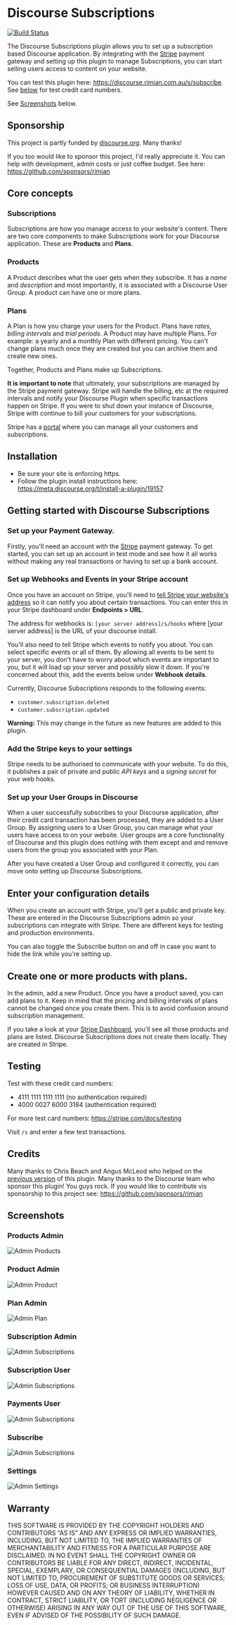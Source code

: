 # Discourse Subscriptions

[![Build Status](https://travis-ci.org/rimian/discourse-subscriptions.svg?branch=master)](https://travis-ci.org/rimian/discourse-subscriptions)

The Discourse Subscriptions plugin allows you to set up a subscription based Discourse application. By integrating with the [Stripe](https://stripe.com) payment gateway and setting up this plugin to manage Subscriptions, you can start selling users access to content on your website.

You can test this plugin here: https://discourse.rimian.com.au/s/subscribe. See [below](#testing) for test credit card numbers.

See [Screenshots](#screenshots) below.

## Sponsorship

This project is partly funded by [discourse.org](https://discourse.org). Many thanks!

If you too would like to sponsor this project, I'd really appreciate it. You can help with development, admin costs or just coffee budget. See here: https://github.com/sponsors/rimian

## Core concepts

### Subscriptions

Subscriptions are how you manage access to your website's content. There are two core components to make Subscriptions work for your Discourse application. These are **Products** and **Plans**.

### Products

A Product describes what the user gets when they subscribe. It has a *name* and *description* and most importantly, it is associated with a Discourse User Group. A product can have one or more plans.

### Plans

A Plan is how you charge your users for the Product. Plans have *rates*, *billing intervals* and *trial periods*. A Product may have multiple Plans. For example: a yearly and a monthly Plan with different pricing. You can't change plans much once they are created but you can archive them and create new ones.

Together, Products and Plans make up Subscriptions.

**It is important to note** that ultimately, your subscriptions are managed by the Stripe payment gateway. Stripe will handle the billing, etc at the required intervals and notify your Discourse Plugin when specific transactions happen on Stripe. If you were to shut down your instance of Discourse, Stripe with continue to bill your customers for your subscriptions.

Stripe has a [portal](https://dashboard.stripe.com) where you can manage all your customers and subscriptions.

## Installation

* Be sure your site is enforcing https.
* Follow the plugin install instructions here: https://meta.discourse.org/t/install-a-plugin/19157

## Getting started with Discourse Subscriptions

### Set up your Payment Gateway.

Firstly, you'll need an account with the [Stripe](https://stripe.com) payment gateway. To get started, you can set up an account in test mode and see how it all works without making any real transactions or having to set up a bank account.

### Set up Webhooks and Events in your Stripe account

Once you have an account on Stripe, you'll need to [tell Stripe your website's address](https://dashboard.stripe.com/test/webhooks) so it can notify you about certain transactions. You can enter this in your Stripe dashboard under **Endpoints > URL**.

The address for webhooks is: `[your server address]/s/hooks` where [your server address] is the URL of your discourse install.

You'll also need to tell Stripe which events to notify you about. You can select specific events or all of them. By allowing all events to be sent to your server, you don't have to worry about which events are important to you, but it will load up your server and possibly slow it down. If you're concerned about this, add the events below under **Webhook details**.

Currently, Discourse Subscriptions responds to the following events:

* `customer.subscription.deleted`
* `customer.subscription.updated`

**Warning:** This may change in the future as new features are added to this plugin.

### Add the Stripe keys to your settings

Stripe needs to be authorised to communicate with your website. To do this, it publishes a pair of private and public *API keys* and a *signing secret* for your web hooks.

### Set up your User Groups in Discourse

When a user successfully subscribes to your Discourse application, after their credit card transaction has been processed, they are added to a User Group. By assigning users to a User Group, you can manage what your users have access to on your website. User groups are a core functionality of Discourse and this plugin does nothing with them except and and remove users from the group you associated with your Plan.

After you have created a User Group and configured it correctly, you can move onto setting up Discourse Subscriptions.

## Enter your configuration details

When you create an account with Stripe, you'll get a public and private key. These are entered in the Discourse Subscriptions admin so your subscriptions can integrate with Stripe. There are different keys for testing and production environments.

You can also toggle the Subscribe button on and off in case you want to hide the link while you're setting up.

## Create one or more products with plans.

In the admin, add a new Product. Once you have a product saved, you can add plans to it. Keep in mind that the pricing and billing intervals of plans cannot be changed once you create them. This is to avoid confusion around subscription management.

If you take a look at your [Stripe Dashboard](https://dashboard.stripe.com), you'll see all those products and plans are listed. Discourse Subscriptions does not create them locally. They are created in Stripe.

## Testing

Test with these credit card numbers:

* 4111 1111 1111 1111 (no authentication required)
* 4000 0027 6000 3184 (authentication required)

For more test card numbers: https://stripe.com/docs/testing

Visit `/s` and enter a few test transactions.

## Credits

Many thanks to Chris Beach and Angus McLeod who helped on the [previous version](https://github.com/chrisbeach/discourse-donations) of this plugin. Many thanks to the Discourse team who sponsor this plugin! You guys rock. If you would like to contribute vis sponsorship to this project see: https://github.com/sponsors/rimian

## Screenshots

### Products Admin
![Admin Products](doc/admin-products.png)
### Product Admin
![Admin Product](doc/admin-product.png)
### Plan Admin
![Admin Plan](doc/admin-plan.png)
### Subscription Admin
![Admin Subscriptions](doc/admin-subscriptions.png)
### Subscription User
![Admin Subscriptions](doc/user-subscriptions.png)
### Payments User
![Admin Subscriptions](doc/user-payments.png)
### Subscribe
![Admin Subscriptions](doc/subscribe.png)
### Settings
![Admin Settings](doc/settings.png)

## Warranty

THIS SOFTWARE IS PROVIDED BY THE COPYRIGHT HOLDERS AND CONTRIBUTORS “AS IS” AND ANY EXPRESS OR IMPLIED WARRANTIES, INCLUDING, BUT NOT LIMITED TO, THE IMPLIED WARRANTIES OF MERCHANTABILITY AND FITNESS FOR A PARTICULAR PURPOSE ARE DISCLAIMED. IN NO EVENT SHALL THE COPYRIGHT OWNER OR CONTRIBUTORS BE LIABLE FOR ANY DIRECT, INDIRECT, INCIDENTAL, SPECIAL, EXEMPLARY, OR CONSEQUENTIAL DAMAGES (INCLUDING, BUT NOT LIMITED TO, PROCUREMENT OF SUBSTITUTE GOODS OR SERVICES; LOSS OF USE, DATA, OR PROFITS; OR BUSINESS INTERRUPTION) HOWEVER CAUSED AND ON ANY THEORY OF LIABILITY, WHETHER IN CONTRACT, STRICT LIABILITY, OR TORT (INCLUDING NEGLIGENCE OR OTHERWISE) ARISING IN ANY WAY OUT OF THE USE OF THIS SOFTWARE, EVEN IF ADVISED OF THE POSSIBILITY OF SUCH DAMAGE.
